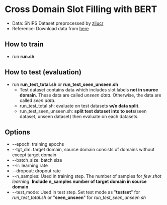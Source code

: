 # Cross Domain Slot Filling with BERT

* Data: SNIPS Dataset preprocessed by [zliucr](https://github.com/zliucr/coach)
* Reference: Download data from [here](https://drive.google.com/drive/folders/1ydalMtB-hpfS3SIEaR5UbRfEe2m8bFcj)

## How to train
* run <b>run.sh</b>

## How to test (evaluation)
* run <b>run_test_total.sh</b> or <b>run_test_seen_unseen.sh</b>
    * Test dataset contains data which includes slot labels <b>not in source domain</b>. These data are called <i>unseen data</i>. Otherwise, the data are called <i>seen data</i>.
    * run_test_total.sh: evaluate on test datasets <b>w/o data split</b>.
    * run_test_seen_unseen.sh: <b>split test dataset into to sets</b>(seen dataset, unseen dataset) then evaluate on each datasets.

## Options
* --epoch: training epochs
* --tgt_dm: target domain, source domain consists of domains without except target domain
* --batch_size: batch size
* --lr: learning rate
* --dropout: dropout rate
* --n_samples: Used in training step. The number of samples for <i>few shot learning</i>. <b>Include n_samples number of target domain in source domain</b>.
* --test_mode: Used in test step. Set test mode as "<b>testset</b>" for <i>run_test_total.sh</i> or "<b>seen_unseen</b>" for <i>run_test_seen_unseen.sh</i>
